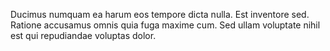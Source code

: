 Ducimus numquam ea harum eos tempore dicta nulla.
Est inventore sed.
Ratione accusamus omnis quia fuga maxime cum.
Sed ullam voluptate nihil est qui repudiandae voluptas dolor.